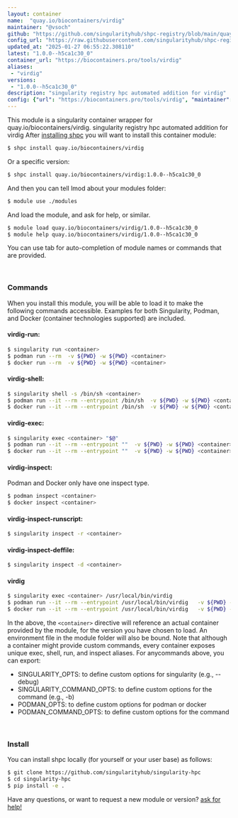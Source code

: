 ```yaml
---
layout: container
name:  "quay.io/biocontainers/virdig"
maintainer: "@vsoch"
github: "https://github.com/singularityhub/shpc-registry/blob/main/quay.io/biocontainers/virdig/container.yaml"
config_url: "https://raw.githubusercontent.com/singularityhub/shpc-registry/main/quay.io/biocontainers/virdig/container.yaml"
updated_at: "2025-01-27 06:55:22.308110"
latest: "1.0.0--h5ca1c30_0"
container_url: "https://biocontainers.pro/tools/virdig"
aliases:
 - "virdig"
versions:
 - "1.0.0--h5ca1c30_0"
description: "singularity registry hpc automated addition for virdig"
config: {"url": "https://biocontainers.pro/tools/virdig", "maintainer": "@vsoch", "description": "singularity registry hpc automated addition for virdig", "latest": {"1.0.0--h5ca1c30_0": "sha256:cfd70bdb226074bcb6ba0a6173c08e6db4441713f2c16cbf8a9d450b8a7db8b5"}, "tags": {"1.0.0--h5ca1c30_0": "sha256:cfd70bdb226074bcb6ba0a6173c08e6db4441713f2c16cbf8a9d450b8a7db8b5"}, "docker": "quay.io/biocontainers/virdig", "aliases": {"virdig": "/usr/local/bin/virdig"}}
---
```


This module is a singularity container wrapper for quay.io/biocontainers/virdig.
singularity registry hpc automated addition for virdig
After [installing shpc](#install) you will want to install this container module:


```bash
$ shpc install quay.io/biocontainers/virdig
```

Or a specific version:

```bash
$ shpc install quay.io/biocontainers/virdig:1.0.0--h5ca1c30_0
```

And then you can tell lmod about your modules folder:

```bash
$ module use ./modules
```

And load the module, and ask for help, or similar.

```bash
$ module load quay.io/biocontainers/virdig/1.0.0--h5ca1c30_0
$ module help quay.io/biocontainers/virdig/1.0.0--h5ca1c30_0
```

You can use tab for auto-completion of module names or commands that are provided.

<br>

### Commands

When you install this module, you will be able to load it to make the following commands accessible.
Examples for both Singularity, Podman, and Docker (container technologies supported) are included.

#### virdig-run:

```bash
$ singularity run <container>
$ podman run --rm  -v ${PWD} -w ${PWD} <container>
$ docker run --rm  -v ${PWD} -w ${PWD} <container>
```

#### virdig-shell:

```bash
$ singularity shell -s /bin/sh <container>
$ podman run --it --rm --entrypoint /bin/sh  -v ${PWD} -w ${PWD} <container>
$ docker run --it --rm --entrypoint /bin/sh  -v ${PWD} -w ${PWD} <container>
```

#### virdig-exec:

```bash
$ singularity exec <container> "$@"
$ podman run --it --rm --entrypoint ""  -v ${PWD} -w ${PWD} <container> "$@"
$ docker run --it --rm --entrypoint ""  -v ${PWD} -w ${PWD} <container> "$@"
```

#### virdig-inspect:

Podman and Docker only have one inspect type.

```bash
$ podman inspect <container>
$ docker inspect <container>
```

#### virdig-inspect-runscript:

```bash
$ singularity inspect -r <container>
```

#### virdig-inspect-deffile:

```bash
$ singularity inspect -d <container>
```


#### virdig

```bash
$ singularity exec <container> /usr/local/bin/virdig
$ podman run --it --rm --entrypoint /usr/local/bin/virdig   -v ${PWD} -w ${PWD} <container> -c " $@"
$ docker run --it --rm --entrypoint /usr/local/bin/virdig   -v ${PWD} -w ${PWD} <container> -c " $@"
```



In the above, the `<container>` directive will reference an actual container provided
by the module, for the version you have chosen to load. An environment file in the
module folder will also be bound. Note that although a container
might provide custom commands, every container exposes unique exec, shell, run, and
inspect aliases. For anycommands above, you can export:

 - SINGULARITY_OPTS: to define custom options for singularity (e.g., --debug)
 - SINGULARITY_COMMAND_OPTS: to define custom options for the command (e.g., -b)
 - PODMAN_OPTS: to define custom options for podman or docker
 - PODMAN_COMMAND_OPTS: to define custom options for the command

<br>

### Install

You can install shpc locally (for yourself or your user base) as follows:

```bash
$ git clone https://github.com/singularityhub/singularity-hpc
$ cd singularity-hpc
$ pip install -e .
```

Have any questions, or want to request a new module or version? [ask for help!](https://github.com/singularityhub/singularity-hpc/issues)